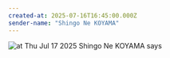 ```yaml
---
created-at: 2025-07-16T16:45:00.000Z
sender-name: "Shingo Ne KOYAMA"
---
```


![at Thu Jul 17 2025 Shingo Ne KOYAMA says](./messages/images/IMG-20250717-WA0000.jpg)

